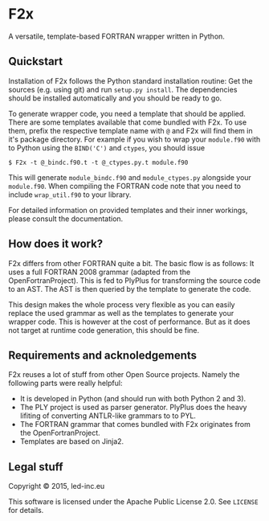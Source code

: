 # F2x
A versatile, template-based FORTRAN wrapper written in Python.

## Quickstart
Installation of F2x follows the Python standard installation routine: Get the sources (e.g. using git) and run `setup.py install`. The dependencies should be installed automatically and you should be ready to go.

To generate wrapper code, you need a template that should be applied. There are some templates available that come bundled with F2x. To use them, prefix the respective template name with `@` and F2x will find them in it's package directory. For example if you wish to wrap your `module.f90` with to Python using the `BIND('C')` and `ctypes`, you should issue

	$ F2x -t @_bindc.f90.t -t @_ctypes.py.t module.f90

This will generate `module_bindc.f90` and `module_ctypes.py` alongside your `module.f90`. When compiling the FORTRAN code note that you need to include `wrap_util.f90` to your library.

For detailed information on provided templates and their inner workings, please consult the documentation.

## How does it work?
F2x differs from other FORTRAN quite a bit. The basic flow is as follows: It uses a full FORTRAN 2008 grammar (adapted from the OpenFortranProject). This is fed to PlyPlus for transforming the source code to an AST. The AST is then queried by the template to generate the code.

This design makes the whole process very flexible as you can easily replace the used grammar as well as the templates to generate your wrapper code. This is however at the cost of performance. But as it does not target at runtime code generation, this should be fine.

## Requirements and acknoledgements
F2x reuses a lot of stuff from other Open Source projects. Namely the following parts were really helpful:

* It is developed in Python (and should run with both Python 2 and 3).
* The PLY project is used as parser generator. PlyPlus does the heavy lifiting of converting ANTLR-like grammars to to PYL.
* The FORTRAN grammar that comes bundled with F2x originates from the OpenFortranProject.
* Templates are based on Jinja2.

## Legal stuff
Copyright &copy; 2015, led-inc.eu

This software is licensed under the Apache Public License 2.0. See `LICENSE` for details.
